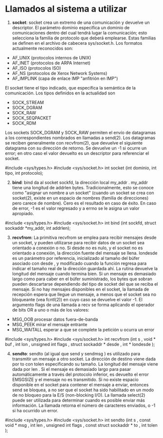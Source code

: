# Llamados al sistema a utilizar

1. **socket**:   socket crea un extremo de una comunicación y devuelve un descriptor. El parámetro dominio especifica un dominio de comunicaciones dentro del cual tendrá lugar la comunicación; esto selecciona la familia de protocolo que deberá emplearse. Estas familias se definen en el archivo de cabecera sys/socket.h. Los formatos
actualmente reconocidos son:
  * AF_UNIX (protocolos internos de UNIX)
  * AF_INET (protocolos de ARPA Internet)
  * AF_ISO (protocolos ISO)
  * AF_NS (protocolos de Xerox Network Systems)
  * AF_IMPLINK (capa de enlace IMP "anfitrión en IMP")

El socket tiene el tipo indicado, que especifica la semántica de la comunicación. Los tipos definidos en la actualidad son
  * SOCK_STREAM
  * SOCK_DGRAM
  * SOCK_RAW
  * SOCK_SEQPACKET
  * SOCK_RDM
  
Los sockets SOCK_DGRAM y SOCK_RAW permiten el envío de datagramas a los correspondientes nombrados en llamadas a send(2). Los datagramas se reciben
generalmente con recvfrom(2), que devuelve el siguiente datagrama con su dirección de retorno. Se devuelve un -1 si ocurre un error; en otro caso el valor devuelto es un descriptor para
referenciar el socket.

  #include <sys/types.h>
  #include <sys/socket.h>
  int socket (int dominio, int tipo, int protocolo);
 
 
 2. **bind**: bind da al socket sockfd, la dirección local my_addr . my_addr tiene una longitud de addrlen bytes. Tradicionalmente, esto se conoce como "asignar un nombre a un
socket" (cuando un socket se crea con socket(2), existe en un espacio de nombres (familia de direcciones) pero carece de nombre). Cero es el resultado en caso de éxito. En caso de error, -1 es el valor regresado y a errno
se le asigna un valor apropiado.

  #include <sys/types.h>
  #include <sys/socket.h>
  int bind (int sockfd, struct sockaddr *my_addr, int addrlen);
  
3. **recvfrom**: La primitiva recvfrom se emplea para recibir mensajes desde un socket, y pueden utilizarse para recibir datos de un socket sea orientado a conexión o no.
Si desde no es nulo, y el socket no es orientado a conexión, la dirección fuente del mensaje se llena. londesde es un parámetro por referencia, inicializado al tamaño del
búfer asociado con desde , y modificado cuando la función regresa para indicar el tamaño real de la dirección guardada ahí. La rutina devuelve la longitud del mensaje cuando termina bien. Si un mensaje es
demasiado largo como para caber en el búfer suministrado, los bytes que sobran pueden descartarse dependiendo del tipo de socket del que se reciba el mensaje.
Si no hay mensajes disponibles en el socket, la llamada de recepción espera que llegue un mensaje, a menos que el socket sea no bloqueante (vea fcntl(2)) en cuyo caso se
devuelve el valor -1. El argumento flags de una llamada a recv se forma aplicando el operador de bits OR a uno o más de los valores:
  * MSG_OOB procesar datos fuera-de-banda
  * MSG_PEEK mirar el mensaje entrante
  * MSG_WAITALL esperar a que se complete la petición u ocurra un error
  
  #include <sys/types.h>
  #include <sys/socket.h>
  int recvfrom (int s , void * buf , int lon , unsigned int flags ,
  struct sockaddr * desde , int * londesde );
  
 4. **sendto**: sendto (al igual que send y sendmsg ) es utilizado para transmitir un mensaje a otro socket.
La dirección de destino viene dada por to con tolen especificando su tamaño. La longitud del mensaje viene dada por len . Si el mensaje es demasiado largo para pasar
automáticamente a través del protocolo inferior, es devuelto el error EMSGSIZE y el mensaje no es transmitido. Si no existe espacio disponible en el socket para contener el mensaje a enviar, entonces
send se bloquea, a no ser que el socket ha sido habilitado en un modo de no bloqueo para la E/S (non-blocking I/O). La llamada select(2) puede ser utilizada para determinar
cuando es posible enviar más información. La llamada retorna el número de caracteres enviados, o -1 si ha ocurrido un error. 

  #include <sys/types.h>
  #include <sys/socket.h>
  int sendto (int s , const void * msg , int len , unsigned int flags , 
    const struct sockaddr * to , int tolen );

